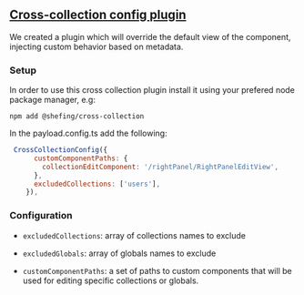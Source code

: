 ## [Cross-collection config plugin](./src/index.ts)

We created a plugin which will override the default view of the component, injecting custom behavior based on metadata.

### Setup

In order to use this  cross collection plugin install it using your prefered node package manager, e.g:

`npm add @shefing/cross-collection`

In the payload.config.ts add the following:

```javascript
 CrossCollectionConfig({
      customComponentPaths: {
        collectionEditComponent: '/rightPanel/RightPanelEditView',
      },
      excludedCollections: ['users'],
    }),
```

### Configuration

- `excludedCollections`: array of collections names to exclude

- `excludedGlobals`: array of globals names to exclude

- `customComponentPaths`: a set of paths to custom components that will be used for editing specific collections or globals.
